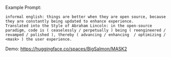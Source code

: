 Example Prompt:
```
informal english: things are better when they are open source, because they are constantly being updated to enhance experience.
Translated into the Style of Abraham Lincoln: in the open-source paradigm, code is ( ceaselessly / perpetually ) being ( reengineered / revamped / polished ), thereby ( advancing / enhancing  / optimizing / <mask> ) the user experience.
```
Demo: https://huggingface.co/spaces/BigSalmon/MASK2